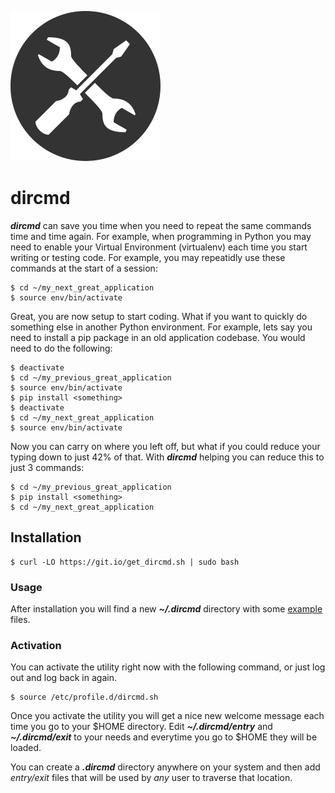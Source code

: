 ![dircmd logo](https://raw.githubusercontent.com/dircmd/dircmd/master/images/tools.png)

# dircmd


**_dircmd_** can save you time when you need to repeat the same commands time and time again. For example, when programming in Python you may need to enable your Virtual Environment (virtualenv) each time you start writing or testing code. For example, you may repeatidly use these commands at the start of a session:

    $ cd ~/my_next_great_application
    $ source env/bin/activate

Great, you are now setup to start coding. What if you want to quickly do something else in another Python environment. For example, lets say you need to install a pip package in an old application codebase. You would need to do the following:

    $ deactivate
    $ cd ~/my_previous_great_application
    $ source env/bin/activate
    $ pip install <something>
    $ deactivate
    $ cd ~/my_next_great_application
    $ source env/bin/activate

Now you can carry on where you left off, but what if you could reduce your typing down to just 42% of that. With _**dircmd**_ helping you can reduce this to just 3 commands:

    $ cd ~/my_previous_great_application
    $ pip install <something>
    $ cd ~/my_next_great_application

## Installation

    $ curl -LO https://git.io/get_dircmd.sh | sudo bash

### Usage

After installation you will find a new _**~/.dircmd**_ directory with some [example](https://github.com/dircmd/dircmd/tree/master/examples/helloworld) files.

### Activation

You can activate the utility right now with the following command, or just log out and log back in again.

    $ source /etc/profile.d/dircmd.sh

Once you activate the utility you will get a nice new welcome message each time you go to your $HOME directory. Edit _**~/.dircmd/entry**_ and _**~/.dircmd/exit**_ to your needs and everytime you go to $HOME they will be loaded.

You can create a _**.dircmd**_ directory anywhere on your system and then add _entry/exit_ files that will be used by _any_ user to traverse that location.
